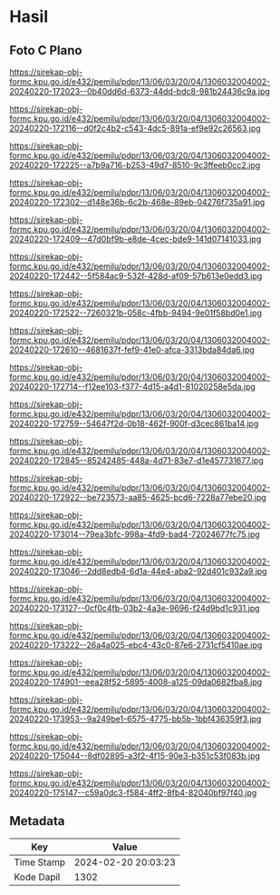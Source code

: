 # Hasil

## Foto C Plano

https://sirekap-obj-formc.kpu.go.id/e432/pemilu/pdpr/13/06/03/20/04/1306032004002-20240220-172023--0b40dd6d-6373-44dd-bdc8-981b24436c9a.jpg

https://sirekap-obj-formc.kpu.go.id/e432/pemilu/pdpr/13/06/03/20/04/1306032004002-20240220-172116--d0f2c4b2-c543-4dc5-891a-ef9e92c26563.jpg

https://sirekap-obj-formc.kpu.go.id/e432/pemilu/pdpr/13/06/03/20/04/1306032004002-20240220-172225--a7b9a716-b253-49d7-8510-9c3ffeeb0cc2.jpg

https://sirekap-obj-formc.kpu.go.id/e432/pemilu/pdpr/13/06/03/20/04/1306032004002-20240220-172302--d148e36b-6c2b-468e-89eb-04276f735a91.jpg

https://sirekap-obj-formc.kpu.go.id/e432/pemilu/pdpr/13/06/03/20/04/1306032004002-20240220-172409--47d0bf9b-e8de-4cec-bde9-141d07141033.jpg

https://sirekap-obj-formc.kpu.go.id/e432/pemilu/pdpr/13/06/03/20/04/1306032004002-20240220-172442--5f584ac9-532f-428d-af09-57b613e0edd3.jpg

https://sirekap-obj-formc.kpu.go.id/e432/pemilu/pdpr/13/06/03/20/04/1306032004002-20240220-172522--7260321b-058c-4fbb-9494-9e01f58bd0e1.jpg

https://sirekap-obj-formc.kpu.go.id/e432/pemilu/pdpr/13/06/03/20/04/1306032004002-20240220-172610--4681637f-fef9-41e0-afca-3313bda84da6.jpg

https://sirekap-obj-formc.kpu.go.id/e432/pemilu/pdpr/13/06/03/20/04/1306032004002-20240220-172714--f12ee103-f377-4d15-a4d1-81020258e5da.jpg

https://sirekap-obj-formc.kpu.go.id/e432/pemilu/pdpr/13/06/03/20/04/1306032004002-20240220-172759--54647f2d-0b18-462f-900f-d3cec861ba14.jpg

https://sirekap-obj-formc.kpu.go.id/e432/pemilu/pdpr/13/06/03/20/04/1306032004002-20240220-172845--85242485-448a-4d71-83e7-d1e457731677.jpg

https://sirekap-obj-formc.kpu.go.id/e432/pemilu/pdpr/13/06/03/20/04/1306032004002-20240220-172922--be723573-aa85-4625-bcd6-7228a77ebe20.jpg

https://sirekap-obj-formc.kpu.go.id/e432/pemilu/pdpr/13/06/03/20/04/1306032004002-20240220-173014--79ea3bfc-998a-4fd9-bad4-72024677fc75.jpg

https://sirekap-obj-formc.kpu.go.id/e432/pemilu/pdpr/13/06/03/20/04/1306032004002-20240220-173046--2dd8edb4-6d1a-44e4-aba2-92d401c932a9.jpg

https://sirekap-obj-formc.kpu.go.id/e432/pemilu/pdpr/13/06/03/20/04/1306032004002-20240220-173127--0cf0c4fb-03b2-4a3e-9696-f24d9bd1c931.jpg

https://sirekap-obj-formc.kpu.go.id/e432/pemilu/pdpr/13/06/03/20/04/1306032004002-20240220-173222--26a4a025-ebc4-43c0-87e6-2731cf5410ae.jpg

https://sirekap-obj-formc.kpu.go.id/e432/pemilu/pdpr/13/06/03/20/04/1306032004002-20240220-174901--eea28f52-5895-4008-a125-09da0682fba8.jpg

https://sirekap-obj-formc.kpu.go.id/e432/pemilu/pdpr/13/06/03/20/04/1306032004002-20240220-173953--9a249be1-6575-4775-bb5b-1bbf436359f3.jpg

https://sirekap-obj-formc.kpu.go.id/e432/pemilu/pdpr/13/06/03/20/04/1306032004002-20240220-175044--8df02895-a3f2-4f15-90e3-b351c53f083b.jpg

https://sirekap-obj-formc.kpu.go.id/e432/pemilu/pdpr/13/06/03/20/04/1306032004002-20240220-175147--c59a0dc3-f584-4ff2-8fb4-82040bf97f40.jpg


## Metadata

| Key        | Value               |
| ---------- | ------------------- |
| Time Stamp | 2024-02-20 20:03:23 |
| Kode Dapil | 1302                |



